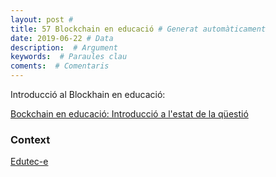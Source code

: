 ```yaml
---
layout: post #
title: 57 Blockchain en educació # Generat automàticament
date: 2019-06-22 # Data
description:  # Argument
keywords:  # Paraules clau
coments:  # Comentaris
---
```


Introducció al Blockhain en educació:

[Bockchain en educació: Introducció a l'estat de la qüestió](http://www.edutec.es/revista/index.php/edutec-e/article/view/915/pdf)

### Context

[Edutec-e](http://www.edutec.es/revista/index.php/edutec-e/article/view/915)